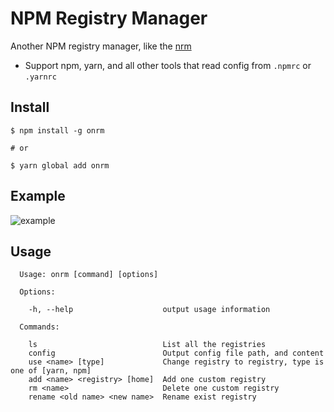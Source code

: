 # NPM Registry Manager

Another NPM registry manager, like the [nrm](https://github.com/Pana/nrm)

- Support npm, yarn, and all other tools that read config from `.npmrc` or `.yarnrc`

## Install

```
$ npm install -g onrm

# or

$ yarn global add onrm
```

## Example

![example](./assets/example.gif)

## Usage

```
  Usage: onrm [command] [options]

  Options:

    -h, --help                    output usage information

  Commands:

    ls                            List all the registries
    config                        Output config file path, and content
    use <name> [type]             Change registry to registry, type is one of [yarn, npm]
    add <name> <registry> [home]  Add one custom registry
    rm <name>                     Delete one custom registry
    rename <old name> <new name>  Rename exist registry
```
